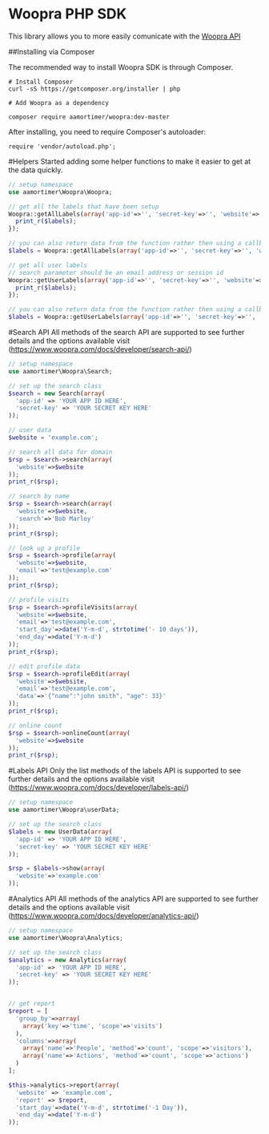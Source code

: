 Woopra PHP SDK
==============

This library allows you to more easily comunicate with the [Woopra API](https://www.woopra.com/docs/developer/api-introduction/)


##Installing via Composer

The recommended way to install Woopra SDK is through Composer.

```
# Install Composer
curl -sS https://getcomposer.org/installer | php

# Add Woopra as a dependency

composer require aamortimer/woopra:dev-master
```

After installing, you need to require Composer's autoloader:
```
require 'vendor/autoload.php';
```

#Helpers
Started adding some helper functions to make it easier to get at the data quickly.

```php
// setup namespace
use aamortimer\Woopra\Woopra;

// get all the labels that have been setup
Woopra::getAllLabels(array('app-id'=>'', 'secret-key'=>'', 'website'=>''), function($labels){
  print_r($labels);
});

// you can also return data from the function rather then using a callback
$labels = Woopra::getAllLabels(array('app-id'=>'', 'secret-key'=>'', 'website'=>''));

// get all user labels
// search parameter should be an email address or session id
Woopra::getUserLabels(array('app-id'=>'', 'secret-key'=>'', 'website'=>'', 'search'=>''), function($labels){
  print_r($labels);
});

// you can also return data from the function rather then using a callback
$labels = Woopra::getUserLabels(array('app-id'=>'', 'secret-key'=>'', 'website'=>'', 'search'=>''));
```

#Search API
All methods of the search API are supported to see further details and the options available visit (https://www.woopra.com/docs/developer/search-api/)

```php
// setup namespace
use aamortimer\Woopra\Search;

// set up the search class
$search = new Search(array(
  'app-id' => 'YOUR APP ID HERE',
  'secret-key' => 'YOUR SECRET KEY HERE'
));

// user data
$website = 'example.com';

// search all data for domain
$rsp = $search->search(array(
  'website'=>$website
));
print_r($rsp);

// search by name
$rsp = $search->search(array(
  'website'=>$website,
  'search'=>'Bob Marley'
));
print_r($rsp);

// look up a profile
$rsp = $search->profile(array(
  'website'=>$website,
  'email'=>'test@example.com'
));
print_r($rsp);

// profile visits
$rsp = $search->profileVisits(array(
  'website'=>$website,
  'email'=>'test@example.com',
  'start_day'=>date('Y-m-d', strtotime('- 10 days')),
  'end_day'=>date('Y-m-d')
));
print_r($rsp);

// edit profile data
$rsp = $search->profileEdit(array(
  'website'=>$website,
  'email'=>'test@example.com',
  'data'=>'{"name":"john smith", "age": 33}'
));
print_r($rsp);

// online count
$rsp = $search->onlineCount(array(
  'website'=>$website
));
print_r($rsp);
```

#Labels API
Only the list methods of the labels API is supported to see further details and the options available visit (https://www.woopra.com/docs/developer/labels-api/)
```php
// setup namespace
use aamortimer\Woopra\userData;

// set up the search class
$labels = new UserData(array(
  'app-id' => 'YOUR APP ID HERE',
  'secret-key' => 'YOUR SECRET KEY HERE'
));

$rsp = $labels->show(array(
  'website'=>'example.com'
));
```

#Analytics API
All methods of the analytics API are supported to see further details and the options available visit (https://www.woopra.com/docs/developer/analytics-api/)

```php
// setup namespace
use aamortimer\Woopra\Analytics;

// set up the search class
$analytics = new Analytics(array(
  'app-id' => 'YOUR APP ID HERE',
  'secret-key' => 'YOUR SECRET KEY HERE'
));


// get report
$report = [
  'group_by'=>array(
    array('key'=>'time', 'scope'=>'visits')
  ),
  'columns'=>array(
    array('name'=>'People', 'method'=>'count', 'scope'=>'visitors'),
    array('name'=>'Actions', 'method'=>'count', 'scope'=>'actions')
  )
];

$this->analytics->report(array(
  'website' => 'example.com',
  'report' => $report,
  'start_day'=>date('Y-m-d', strtotime('-1 Day')),
  'end_day'=>date('Y-m-d')
));
```
